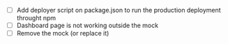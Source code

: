 - [ ] Add deployer script on package.json to run the production deployment throught npm
- [ ] Dashboard page is not working outside the mock
- [ ] Remove the mock (or replace it)
